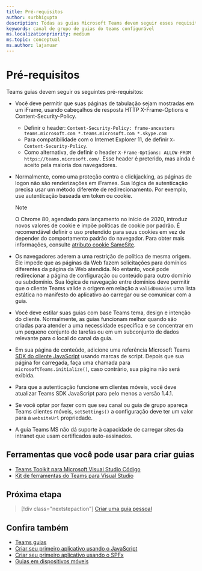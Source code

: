 ```yaml
---
title: Pré-requisitos
author: surbhigupta
description: Todas as guias Microsoft Teams devem seguir esses requisitos.
keywords: canal de grupo de guias do teams configurável
ms.localizationpriority: medium
ms.topic: conceptual
ms.author: lajanuar
---
```


# <a name="prerequisites"></a>Pré-requisitos

Teams guias devem seguir os seguintes pré-requisitos:

* Você deve permitir que suas páginas de tabulação sejam mostradas em um iFrame, usando cabeçalhos de resposta HTTP X-Frame-Options e Content-Security-Policy.
  * Definir o header: `Content-Security-Policy: frame-ancestors teams.microsoft.com *.teams.microsoft.com *.skype.com`
  * Para compatibilidade com o Internet Explorer 11, de definir `X-Content-Security-Policy`.
  * Como alternativa, de definir o header `X-Frame-Options: ALLOW-FROM https://teams.microsoft.com/`. Esse header é preterido, mas ainda é aceito pela maioria dos navegadores.

* Normalmente, como uma proteção contra o clickjacking, as páginas de logon não são renderizações em iFrames. Sua lógica de autenticação precisa usar um método diferente de redirecionamento. Por exemplo, use autenticação baseada em token ou cookie.

    > [!NOTE]
    > O Chrome 80, agendado para lançamento no início de 2020, introduz novos valores de cookie e impõe políticas de cookie por padrão. É recomendável definir o uso pretendido para seus cookies em vez de depender do comportamento padrão do navegador. Para obter mais informações, consulte [atributo cookie SameSite](../../resources/samesite-cookie-update.md).

* Os navegadores aderem a uma restrição de política de mesma origem. Ele impede que as páginas da Web fazem solicitações para domínios diferentes da página da Web atendida. No entanto, você pode redirecionar a página de configuração ou conteúdo para outro domínio ou subdomínio. Sua lógica de navegação entre domínios deve permitir que o cliente Teams valide a origem em relação a `validDomains` uma lista estática no manifesto do aplicativo ao carregar ou se comunicar com a guia.

* Você deve estilar suas guias com base Teams tema, design e intenção do cliente. Normalmente, as guias funcionam melhor quando são criadas para atender a uma necessidade específica e se concentrar em um pequeno conjunto de tarefas ou em um subconjunto de dados relevante para o local do canal da guia.

* Em sua página de conteúdo, adicione uma referência Microsoft Teams [SDK do cliente JavaScript](/javascript/api/overview/msteams-client) usando marcas de script. Depois que sua página for carregada, faça uma chamada para `microsoftTeams.initialize()`, caso contrário, sua página não será exibida.

* Para que a autenticação funcione em clientes móveis, você deve atualizar Teams SDK JavaScript para pelo menos a versão 1.4.1.

* Se você optar por fazer com que seu canal ou guia de grupo apareça Teams clientes móveis, `setSettings()` a configuração deve ter um valor para a `websiteUrl` propriedade.

* A guia Teams MS não dá suporte à capacidade de carregar sites da intranet que usam certificados auto-assinados.

## <a name="tools-you-can-use-to-build-tabs"></a>Ferramentas que você pode usar para criar guias
* [Teams Toolkit para Microsoft Visual Studio Código](../../toolkit/visual-studio-code-overview.md)
* [Kit de ferramentas do Teams para Visual Studio](../../toolkit/visual-studio-overview.md)

## <a name="next-step"></a>Próxima etapa

> [!div class="nextstepaction"]
> [Criar uma guia pessoal](~/tabs/how-to/create-personal-tab.md)

## <a name="see-also"></a>Confira também

* [Teams guias](~/tabs/what-are-tabs.md)
* [Criar seu primeiro aplicativo usando o JavaScript](../../get-started/first-app-react.md)
* [Criar seu primeiro aplicativo usando o SPFx](../../get-started/first-app-spfx.md)
* [Guias em dispositivos móveis](~/tabs/design/tabs-mobile.md)
